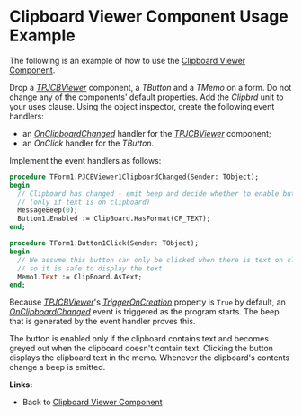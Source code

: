 # Clipboard Viewer Component Usage Example #

The following is an example of how to use the [Clipboard Viewer Component](ClipboardViewerComponent.md).

Drop a _[TPJCBViewer](TPJCBViewer.md)_ component, a _TButton_ and a _TMemo_ on a form. Do not change any of the components' default properties. Add the _Clipbrd_ unit to your uses clause. Using the object inspector, create the following event handlers:

  * an _[OnClipboardChanged](TPJCBViewerOnClipboardChanged.md)_ handler for the _[TPJCBViewer](TPJCBViewer.md)_ component;
  * an _OnClick_ handler for the _TButton_.

Implement the event handlers as follows:

```pascal
procedure TForm1.PJCBViewer1ClipboardChanged(Sender: TObject);
begin
  // Clipboard has changed - emit beep and decide whether to enable button
  // (only if text is on clipboard)
  MessageBeep(0);
  Button1.Enabled := ClipBoard.HasFormat(CF_TEXT);
end;

procedure TForm1.Button1Click(Sender: TObject);
begin
  // We assume this button can only be clicked when there is text on clipboard,
  // so it is safe to display the text
  Memo1.Text := ClipBoard.AsText;
end;
```

Because _[TPJCBViewer](TPJCBViewer.md)_'s _[TriggerOnCreation](TPJCBViewerTriggerOnCreation.md)_ property is `True` by default, an _[OnClipboardChanged](TPJCBViewerOnClipboardChanged.md)_ event is triggered as the program starts. The beep that is generated by the event handler proves this.

The button is enabled only if the clipboard contains text and becomes greyed out when the clipboard doesn't contain text. Clicking the button displays the clipboard text in the memo. Whenever the clipboard's contents change a beep is emitted.

**Links:**

  * Back to [Clipboard Viewer Component](ClipboardViewerComponent.md)